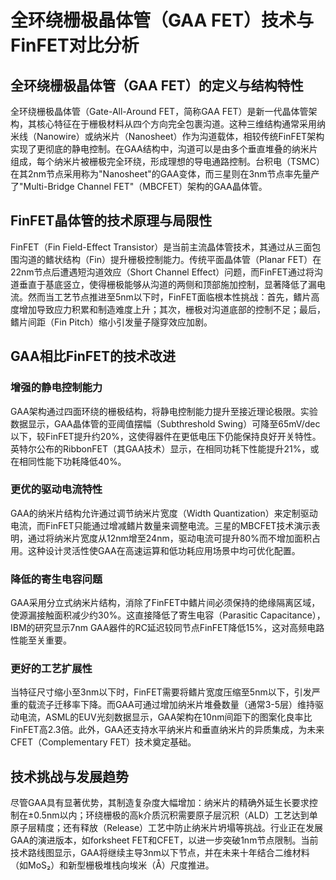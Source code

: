 # 全环绕栅极晶体管（GAA FET）技术与FinFET对比分析

## 全环绕栅极晶体管（GAA FET）的定义与结构特性

全环绕栅极晶体管（Gate-All-Around FET，简称GAA FET）是新一代晶体管架构，其核心特征在于栅极材料从四个方向完全包裹沟道。这种三维结构通常采用纳米线（Nanowire）或纳米片（Nanosheet）作为沟道载体，相较传统FinFET架构实现了更彻底的静电控制。在GAA结构中，沟道可以是由多个垂直堆叠的纳米片组成，每个纳米片被栅极完全环绕，形成理想的导电通路控制。台积电（TSMC）在其2nm节点采用称为"Nanosheet"的GAA变体，而三星则在3nm节点率先量产了"Multi-Bridge Channel FET"（MBCFET）架构的GAA晶体管。

## FinFET晶体管的技术原理与局限性

FinFET（Fin Field-Effect Transistor）是当前主流晶体管技术，其通过从三面包围沟道的鳍状结构（Fin）提升栅极控制能力。传统平面晶体管（Planar FET）在22nm节点后遭遇短沟道效应（Short Channel Effect）问题，而FinFET通过将沟道垂直于基底竖立，使得栅极能够从沟道的两侧和顶部施加控制，显著降低了漏电流。然而当工艺节点推进至5nm以下时，FinFET面临根本性挑战：首先，鳍片高度增加导致应力积累和制造难度上升；其次，栅极对沟道底部的控制不足；最后，鳍片间距（Fin Pitch）缩小引发量子隧穿效应加剧。

## GAA相比FinFET的技术改进

### 增强的静电控制能力
GAA架构通过四面环绕的栅极结构，将静电控制能力提升至接近理论极限。实验数据显示，GAA晶体管的亚阈值摆幅（Subthreshold Swing）可降至65mV/dec以下，较FinFET提升约20%，这使得器件在更低电压下仍能保持良好开关特性。英特尔公布的RibbonFET（其GAA技术）显示，在相同功耗下性能提升21%，或在相同性能下功耗降低40%。

### 更优的驱动电流特性
GAA的纳米片结构允许通过调节纳米片宽度（Width Quantization）来定制驱动电流，而FinFET只能通过增减鳍片数量来调整电流。三星的MBCFET技术演示表明，通过将纳米片宽度从12nm增至24nm，驱动电流可提升80%而不增加面积占用。这种设计灵活性使GAA在高速运算和低功耗应用场景中均可优化配置。

### 降低的寄生电容问题
GAA采用分立式纳米片结构，消除了FinFET中鳍片间必须保持的绝缘隔离区域，使源漏接触面积减少约30%。这直接降低了寄生电容（Parasitic Capacitance），IBM的研究显示7nm GAA器件的RC延迟较同节点FinFET降低15%，这对高频电路性能至关重要。

### 更好的工艺扩展性
当特征尺寸缩小至3nm以下时，FinFET需要将鳍片宽度压缩至5nm以下，引发严重的载流子迁移率下降。而GAA可通过增加纳米片堆叠数量（通常3-5层）维持驱动电流，ASML的EUV光刻数据显示，GAA架构在10nm间距下的图案化良率比FinFET高2.3倍。此外，GAA还支持水平纳米片和垂直纳米片的异质集成，为未来CFET（Complementary FET）技术奠定基础。

## 技术挑战与发展趋势

尽管GAA具有显著优势，其制造复杂度大幅增加：纳米片的精确外延生长要求控制在±0.5nm以内；环绕栅极的高k介质沉积需要原子层沉积（ALD）工艺达到单原子层精度；还有释放（Release）工艺中防止纳米片坍塌等挑战。行业正在发展GAA的演进版本，如forksheet FET和CFET，以进一步突破1nm节点限制。当前技术路线图显示，GAA将继续主导3nm以下节点，并在未来十年结合二维材料（如MoS₂）和新型栅极堆栈向埃米（Å）尺度推进。